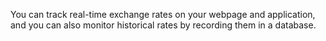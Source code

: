 You can track real-time exchange rates on your webpage and application, and you can also monitor historical rates by recording them in a database.

